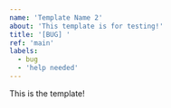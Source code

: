 ```yaml
---
name: 'Template Name 2'
about: 'This template is for testing!'
title: '[BUG] '
ref: 'main'
labels:
  - bug
  - 'help needed'
---
```


This is the template!